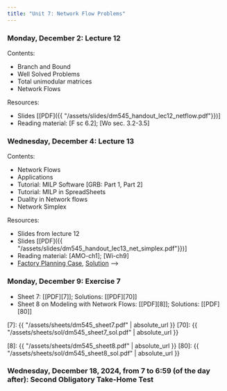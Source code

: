 ```yaml
---
title: "Unit 7: Network Flow Problems" 
---
```


### Monday, December 2: Lecture 12

Contents:

- Branch and Bound
- Well Solved Problems
- Total unimodular matrices
- Network Flows 

Resources:
- Slides [[PDF]({{ "/assets/slides/dm545_handout_lec12_netflow.pdf"}})]
- Reading material: [F sc 6.2]; [Wo sec. 3.2-3.5]


### Wednesday, December 4: Lecture 13

Contents:
- Network Flows
- Applications
- Tutorial: MILP Software [GRB: Part 1, Part 2] 
- Tutorial: MILP in SpreadSheets
- Duality in Network flows
- Network Simplex

Resources:
- Slides from lecture 12
- Slides [[PDF]({{ "/assets/slides/dm545_handout_lec13_net_simplex.pdf"}})]
- Reading material: [AMO-ch1]; [Wi-ch9]    
- [Factory Planning Case](https://github.com/DM871/dm871.github.io/blob/main/notebooks/factory_planning_maintenance.ipynb), [Solution](https://github.com/DM871/dm871.github.io/blob/main/notebooks/factory_planning_maintenance_sol.ipynb) -->



### Monday, December 9: Exercise 7

- Sheet 7: [[PDF][7]]; Solutions: [[PDF][70]] 
- Sheet 8 on Modeling with Network Flows: [[PDF][8]]; Solutions: [[PDF][80]]

[7]: {{ "/assets/sheets/dm545_sheet7.pdf" | absolute_url }}
[70]: {{ "/assets/sheets/sol/dm545_sheet7_sol.pdf" | absolute_url }}


[8]: {{ "/assets/sheets/dm545_sheet8.pdf" | absolute_url }}
[80]: {{ "/assets/sheets/sol/dm545_sheet8_sol.pdf" | absolute_url }}





### Wednesday, December 18, 2024, from 7 to 6:59 (of the day after): Second Obligatory Take-Home Test